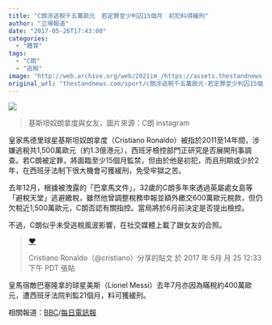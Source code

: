 ```yaml
---
title: "C朗涉逃稅千五萬歐元　若定罪至少判囚15個月　初犯料得緩刑"
author: "立場報道"
date: "2017-05-26T17:43:00"
categories:
  - "體育"
tags:
  - "C朗"
  - "逃稅"
image: "http://web.archive.org/web/2021im_/https://assets.thestandnews.com/media/photos/c_v0ki4.png"
original_url: "thestandnews.com/sport/c朗涉逃稅千五萬歐元-若定罪至少判囚15個月-初犯料得緩刑"
---
```

![](http://web.archive.org/web/2021im_/https://assets.thestandnews.com/media/photos/c_v0ki4.png)
> 基斯坦奴朗拿度與女友，圖片來源：C朗 instagram

皇家馬德里球星基斯坦奴朗拿度（Cristiano Ronaldo）被指於2011至14年間，涉嫌逃稅共1,500萬歐元（約1.3億港元），西班牙檢控部門正研究是否展開刑事調查。若C朗被定罪，將面臨至少15個月監禁，但由於他是初犯，而且刑期或少於2年，在西班牙法制下很大機會可獲緩刑，免受牢獄之苦。

去年12月，根據被洩露的「巴拿馬文件」，32歲的C朗多年來透過英屬處女島等「避稅天堂」逃避繳稅，雖然他曾調整稅務申報並額外繳交600萬歐元稅款，但仍欠稅近1,500萬歐元，C朗否認有關指控。當局將於6月前決定是否提出檢控。

不過，C朗似乎未受逃稅風波影響，在社交媒體上載了跟女友的合照。

> [❤️️](http://web.archive.org/web/20211229133008/https://www.instagram.com/p/BUhvaQulaPd/)
> 
> Cristiano Ronaldo（@cristiano）分享的貼文 於 2017 年 5月 月 25 12:33下午 PDT 張貼

皇馬宿敵巴塞隆拿的球星美斯（Lionel Messi）去年7月亦因為瞞稅約400萬歐元，遭西班牙法院判監21個月，料可獲緩刑。

相關報道：[BBC](http://web.archive.org/web/20211229133008/http://www.bbc.com/sport/football/40048229)/[每日電訊報](http://web.archive.org/web/20211229133008/http://www.telegraph.co.uk/football/2017/05/25/cristiano-ronaldo-could-face-tax-fraud-charges-virgin-islands/)